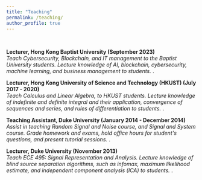 ```yaml
---
title: "Teaching"
permalink: /teaching/
author_profile: true
---
```


<br>

<b> Lecturer, Hong Kong Baptist University (September 2023) </b>  <br> 
<i> Teach Cybersecurity, Blockchain, and IT management to the Baptist University students. Lecture knowledge of AI, blockchain, cybersecurity, machine learning, and business management to students. </i>.

<b> Lecturer, Hong Kong University of Science and Technology (HKUST) (July 2017 - 2020) </b>  <br> 
<i> Teach Calculus and Linear Algebra, to HKUST students. Lecture knowledge of indefinite and definite integral and their application, convergence of sequences and series, and rules of differentiation to students. </i>.

<b> Teaching Assistant, Duke University (January 2014 - December 2014) </b>  <br> 
<i> Assist in teaching Random Signal and Noise course, and Signal and System course. Grade homework and exams, hold office hours for student's questions, and present tutorial sessions.  </i>.

<b> Lecturer, Duke University (November 2013)  </b>  <br> 
<i> Teach ECE 495: Signal Representation and Analysis. Lecture knowledge of blind source separation algorithms, such as infomax, maximum likelihood estimate, and independent component analysis (ICA) to students. </i>.
